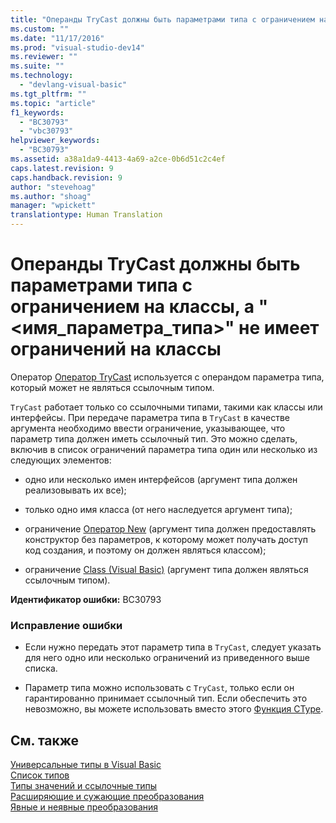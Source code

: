 ```yaml
---
title: "Операнды TryCast должны быть параметрами типа с ограничением на классы, а &quot;&lt;имя_параметра_типа&gt;&quot; не имеет ограничений на классы | Microsoft Docs"
ms.custom: ""
ms.date: "11/17/2016"
ms.prod: "visual-studio-dev14"
ms.reviewer: ""
ms.suite: ""
ms.technology: 
  - "devlang-visual-basic"
ms.tgt_pltfrm: ""
ms.topic: "article"
f1_keywords: 
  - "BC30793"
  - "vbc30793"
helpviewer_keywords: 
  - "BC30793"
ms.assetid: a38a1da9-4413-4a69-a2ce-0b6d51c2c4ef
caps.latest.revision: 9
caps.handback.revision: 9
author: "stevehoag"
ms.author: "shoag"
manager: "wpickett"
translationtype: Human Translation
---
```

# Операнды TryCast должны быть параметрами типа с ограничением на классы, а &quot;&lt;имя_параметра_типа&gt;&quot; не имеет ограничений на классы
Оператор [Оператор TryCast](../../visual-basic/language-reference/operators/trycast-operator.md) используется с операндом параметра типа, который может не являться ссылочным типом.  
  
 `TryCast` работает только со ссылочными типами, такими как классы или интерфейсы. При передаче параметра типа в `TryCast` в качестве аргумента необходимо ввести ограничение, указывающее, что параметр типа должен иметь ссылочный тип. Это можно сделать, включив в список ограничений параметра типа один или несколько из следующих элементов:  
  
-   одно или несколько имен интерфейсов \(аргумент типа должен реализовывать их все\);  
  
-   только одно имя класса \(от него наследуется аргумент типа\);  
  
-   ограничение [Оператор New](../../visual-basic/language-reference/operators/new-operator.md) \(аргумент типа должен предоставлять конструктор без параметров, к которому может получать доступ код создания, и поэтому он должен являться классом\);  
  
-   ограничение [Class \(Visual Basic\)](http://msdn.microsoft.com/ru-ru/0777c6e6-46bc-451b-ad70-57b49d4ef4f7) \(аргумент типа должен являться ссылочным типом\).  
  
 **Идентификатор ошибки:** BC30793  
  
### Исправление ошибки  
  
-   Если нужно передать этот параметр типа в `TryCast`, следует указать для него одно или несколько ограничений из приведенного выше списка.  
  
-   Параметр типа можно использовать с `TryCast`, только если он гарантированно принимает ссылочный тип. Если обеспечить это невозможно, вы можете использовать вместо этого [Функция CType](../../visual-basic/language-reference/functions/ctype-function.md).  
  
## См. также  
 [Универсальные типы в Visual Basic](../../visual-basic/programming-guide/language-features/data-types/generic-types.md)   
 [Список типов](../../visual-basic/language-reference/statements/type-list.md)   
 [Типы значений и ссылочные типы](../../visual-basic/programming-guide/language-features/data-types/value-types-and-reference-types.md)   
 [Расширяющие и сужающие преобразования](../../visual-basic/programming-guide/language-features/data-types/widening-and-narrowing-conversions.md)   
 [Явные и неявные преобразования](../../visual-basic/programming-guide/language-features/data-types/implicit-and-explicit-conversions.md)